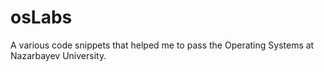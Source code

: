 # osLabs
A various code snippets that helped me to pass the Operating Systems at Nazarbayev University.
